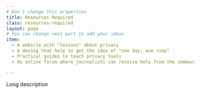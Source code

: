 ```yaml
---
# Don't change this properties
title: Resources Required
class: resources-required
layout: page
# You can change next part to add your ideas
item:
  - A website with "lessons" about privacy
  - A desing that help to get the idea of "one day, one step"
  - Practical guides to teach privacy tools
  - An online forum where journalists can receive help from the community

---
```

Long description
